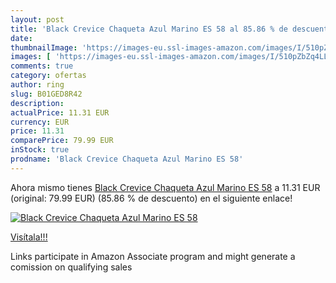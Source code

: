 ```yaml
---
layout: post
title: 'Black Crevice Chaqueta Azul Marino ES 58 al 85.86 % de descuento'
date: 
thumbnailImage: 'https://images-eu.ssl-images-amazon.com/images/I/510pZbZq4LL._SL200_.jpg'
images: [ 'https://images-eu.ssl-images-amazon.com/images/I/510pZbZq4LL._SL200_.jpg' ]
comments: true
category: ofertas
author: ring
slug: B01GED8R42
description:
actualPrice: 11.31 EUR
currency: EUR
price: 11.31
comparePrice: 79.99 EUR
inStock: true
prodname: 'Black Crevice Chaqueta Azul Marino ES 58'
---
```


Ahora mismo tienes [Black Crevice Chaqueta Azul Marino ES 58](https://www.amazon.es/dp/B01GED8R42/?tag=tolees-21) a 11.31 EUR (original: 79.99 EUR) (85.86 %  de descuento) en el siguiente enlace!

[![Black Crevice Chaqueta Azul Marino ES 58](https://images-eu.ssl-images-amazon.com/images/I/510pZbZq4LL._SL200_.jpg)](https://www.amazon.es/dp/B01GED8R42/?tag=tolees-21)

[Visítala!!!](https://www.amazon.es/dp/B01GED8R42/?tag=tolees-21)

Links participate in Amazon Associate program and might generate a comission on qualifying sales

